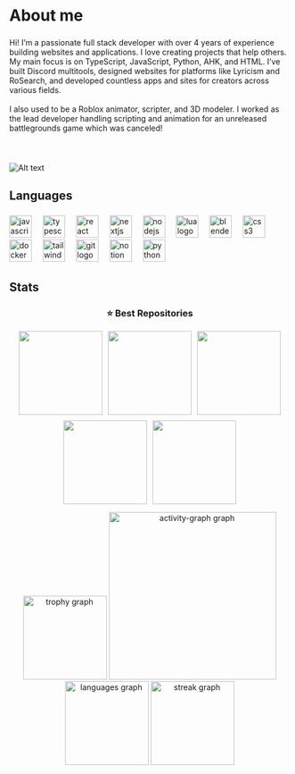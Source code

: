 <h1 align="left">About me</h1>

###

<p align="left">Hi! I’m a passionate full stack developer with over 4 years of experience building websites and applications. I love creating projects that help others. My main focus is on TypeScript, JavaScript, Python, AHK, and HTML. I’ve built Discord multitools, designed websites for platforms like Lyricism and RoSearch, and developed countless apps and sites for creators across various fields.<br><br>I also used to be a Roblox animator, scripter, and 3D modeler. I worked as the lead developer handling scripting and animation for an unreleased battlegrounds game which was canceled!</p>

###

<br clear="both">

![Alt text](https://spotify-recently-played-readme.vercel.app/api?user=ankfmsq0kvoavoslfgse96idd&unique={true|1|on|yes})
###

<h2 align="left">Languages</h2>

###

<div align="left">
  <img src="https://cdn.jsdelivr.net/gh/devicons/devicon/icons/javascript/javascript-original.svg" height="40" alt="javascript logo"  />
  <img width="12" />
  <img src="https://cdn.jsdelivr.net/gh/devicons/devicon/icons/typescript/typescript-original.svg" height="40" alt="typescript logo"  />
  <img width="12" />
  <img src="https://cdn.jsdelivr.net/gh/devicons/devicon/icons/react/react-original.svg" height="40" alt="react logo"  />
  <img width="12" />
  <img src="https://cdn.jsdelivr.net/gh/devicons/devicon/icons/nextjs/nextjs-original.svg" height="40" alt="nextjs logo"  />
  <img width="12" />
  <img src="https://cdn.jsdelivr.net/gh/devicons/devicon/icons/nodejs/nodejs-original.svg" height="40" alt="nodejs logo"  />
  <img width="12" />
  <img src="https://cdn.jsdelivr.net/gh/devicons/devicon/icons/lua/lua-original.svg" height="40" alt="lua logo"  />
  <img width="12" />
  <img src="https://cdn.jsdelivr.net/gh/devicons/devicon/icons/blender/blender-original.svg" height="40" alt="blender logo"  />
  <img width="12" />
  <img src="https://cdn.jsdelivr.net/gh/devicons/devicon/icons/css3/css3-original.svg" height="40" alt="css3 logo"  />
  <img width="12" />
  <img src="https://cdn.jsdelivr.net/gh/devicons/devicon/icons/docker/docker-original.svg" height="40" alt="docker logo"  />
  <img width="12" />
  <img src="https://cdn.jsdelivr.net/gh/devicons/devicon/icons/tailwindcss/tailwindcss-original-wordmark.svg" height="40" alt="tailwindcss logo"  />
  <img width="12" />
  <img src="https://cdn.jsdelivr.net/gh/devicons/devicon/icons/git/git-original.svg" height="40" alt="git logo"  />
  <img width="12" />
  <img src="https://cdn.jsdelivr.net/gh/devicons/devicon/icons/notion/notion-original.svg" height="40" alt="notion logo"  />
  <img width="12" />
  <img src="https://cdn.jsdelivr.net/gh/devicons/devicon/icons/python/python-original.svg" height="40" alt="python logo"  />
</div>

###

<h2 align="left">Stats</h2>

###

<div align="center">
  <h3>⭐️ Best Repositories</h3>
  <p align="center" style="display:flex;flex-wrap:wrap;gap:10px;justify-content:center;">
    <a href="https://github.com/injuriez/Bloomfisching">
      <img src="https://github-readme-stats.vercel.app/api/pin/?username=injuriez&repo=Bloomfisching&theme=default&title_color=000000&icon_color=0366d6&text_color=333333&bg_color=ffffff" height="150" />
    </a>
    <a href="https://github.com/injuriez/Bloom">
      <img src="https://github-readme-stats.vercel.app/api/pin/?username=injuriez&repo=Bloom&theme=default&title_color=000000&icon_color=0366d6&text_color=333333&bg_color=ffffff" height="150" />
    </a>
    <a href="https://github.com/injuriez/Mangoguards-ALS-AIO">
      <img src="https://github-readme-stats.vercel.app/api/pin/?username=injuriez&repo=Mangoguards-ALS-AIO&theme=default&title_color=000000&icon_color=0366d6&text_color=333333&bg_color=ffffff" height="150" />
    </a>
    <a href="https://github.com/injuriez/Mangoguards-installer">
      <img src="https://github-readme-stats.vercel.app/api/pin/?username=injuriez&repo=Mangoguards-installer&theme=default&title_color=000000&icon_color=0366d6&text_color=333333&bg_color=ffffff" height="150" />
    </a>
    <a href="https://github.com/injuriez/MangoGuards">
      <img src="https://github-readme-stats.vercel.app/api/pin/?username=injuriez&repo=MangoGuards&theme=default&title_color=000000&icon_color=0366d6&text_color=333333&bg_color=ffffff" height="150" />
    </a>
  </p>
</div>



<div align="center">
  <img src="https://github-profile-trophy.vercel.app?username=injuriez&theme=dracula&column=-1&row=1&margin-w=8&margin-h=8&no-bg=false&no-frame=false&order=4" height="150" alt="trophy graph"  />
  <img src="https://github-readme-activity-graph.vercel.app/graph?username=injuriez&radius=16&theme=react&area=true&order=5" height="300" alt="activity-graph graph"  />
  <img src="https://github-readme-stats.vercel.app/api/top-langs?username=injuriez&locale=en&hide_title=false&layout=compact&card_width=320&langs_count=5&theme=dracula&hide_border=false&order=2" height="150" alt="languages graph"  />
  <img src="https://streak-stats.demolab.com?user=injuriez&locale=en&mode=daily&theme=dracula&hide_border=false&border_radius=5&order=3" height="150" alt="streak graph"  />
</div>

###
